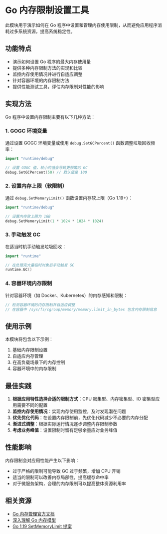 # Go 内存限制设置工具

此模块用于演示如何在 Go 程序中设置和管理内存使用限制，从而避免应用程序消耗过多系统资源，提高系统稳定性。

## 功能特点

- 演示如何设置 Go 程序的最大内存使用量
- 提供多种内存限制方法的实现和比较
- 监控内存使用情况并进行自适应调整
- 针对容器环境的内存限制方法
- 提供性能测试工具，评估内存限制对性能的影响

## 实现方法

Go 程序中设置内存限制主要有以下几种方法：

### 1. GOGC 环境变量

通过设置 GOGC 环境变量或使用 `debug.SetGCPercent()` 函数调整垃圾回收频率：

```go
import "runtime/debug"

// 设置 GOGC 值，较小的值会导致更频繁的 GC
debug.SetGCPercent(50) // 默认值是 100
```

### 2. 设置内存上限（软限制）

通过 `debug.SetMemoryLimit()` 函数设置内存软上限（Go 1.19+）：

```go
import "runtime/debug"

// 设置内存软上限为 1GB
debug.SetMemoryLimit(1 * 1024 * 1024 * 1024)
```

### 3. 手动触发 GC

在适当时机手动触发垃圾回收：

```go
import "runtime"

// 在处理完大量临时对象后手动触发 GC
runtime.GC()
```

### 4. 容器环境内存限制

针对容器环境（如 Docker、Kubernetes）的内存感知和限制：

```go
// 检测容器环境的内存限制并自适应调整
// 在容器中 /sys/fs/cgroup/memory/memory.limit_in_bytes 包含内存限制信息
```

## 使用示例

本模块将包含以下示例：

1. 基础内存限制设置
2. 自适应内存管理
3. 在高负载场景下的内存控制
4. 容器环境中的内存限制

## 最佳实践

1. **根据应用特性选择合适的限制方式**：CPU 密集型、内存密集型、IO 密集型应用需要不同的配置
2. **监控内存使用情况**：实现内存使用监控，及时发现潜在问题
3. **优先优化代码**：在设置内存限制前，先优化代码减少不必要的内存分配
4. **渐进式调整**：根据实际运行情况逐步调整内存限制参数
5. **考虑业务峰值**：设置限制时留有足够余量应对业务峰值

## 性能影响

内存限制会对应用性能产生以下影响：

- 过于严格的限制可能导致 GC 过于频繁，增加 CPU 开销
- 适当的限制可以改善内存局部性，提高缓存命中率
- 对于微服务架构，合理的内存限制可以提高整体资源利用率

## 相关资源

- [Go 内存管理官方文档](https://golang.org/doc/gc-guide)
- [深入理解 Go 内存模型](https://golang.org/ref/mem)
- [Go 1.19 SetMemoryLimit 提案](https://github.com/golang/go/issues/48409) 